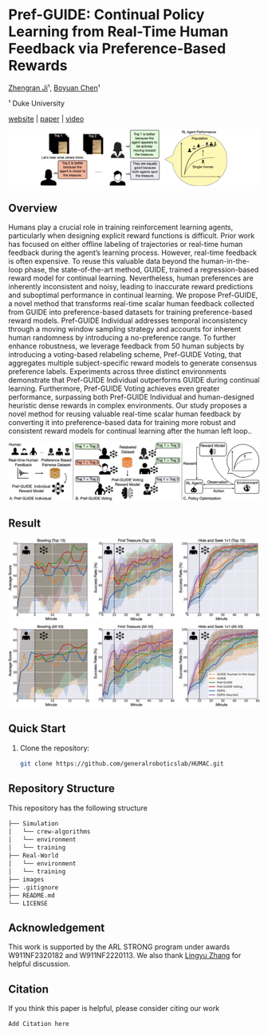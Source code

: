 # Pref-GUIDE: Continual Policy Learning from Real-Time Human Feedback via Preference-Based Rewards
[Zhengran Ji](https://jzr01.github.io/)¹, [Boyuan Chen](http://boyuanchen.com/)¹

¹ Duke University

[website](http://generalroboticslab.com/Pref-GUIDE) | [paper](link_here) | [video](video_link)

![Multi-Agent/Robot Collaboration](Figure/Teaser.png)


## Overview
Humans play a crucial role in training reinforcement learning agents, particularly when designing explicit reward functions is difficult. Prior work has focused on either offline labeling of trajectories or real-time human feedback during the agent’s learning process. However, real-time feedback is often expensive. To reuse this valuable data beyond the human-in-the-loop phase, the state-of-the-art method, GUIDE, trained a regression-based reward model for continual learning. Nevertheless, human preferences are inherently inconsistent and noisy, leading to inaccurate reward predictions and suboptimal performance in continual learning. We propose Pref-GUIDE, a novel method that transforms real-time scalar human feedback collected from GUIDE into preference-based datasets for training preference-based reward models. Pref-GUIDE Individual addresses temporal inconsistency through a moving window sampling strategy and accounts for inherent human randomness by introducing a no-preference range. To further enhance robustness, we leverage feedback from 50 human subjects by introducing a voting-based relabeling scheme, Pref-GUIDE Voting, that aggregates multiple subject-specific reward models to generate consensus preference labels. Experiments across three distinct environments demonstrate that Pref-GUIDE Individual outperforms GUIDE during continual learning. Furthermore, Pref-GUIDE Voting achieves even greater performance, surpassing both Pref-GUIDE Individual and human-designed heuristic dense rewards in complex environments. Our study proposes a novel method for reusing valuable real-time scalar human feedback by converting it into preference-based data for training more robust and consistent reward models for continual learning after the human left loop..

![Method](Figure/Method.png)

## Result
![Method](Figure/Main_Experiment.png)



## Quick Start

1. Clone the repository:

    ```bash
    git clone https://github.com/generalroboticslab/HUMAC.git
    ```
    
## Repository Structure
This repository has the following structure
```plaintext
├── Simulation              
│   └── crew-algorithms
│   └── environment
│   └── training
├── Real-World
│   └── environment
│   └── training
├── images
├── .gitignore              
├── README.md           
└── LICENSE             

```

## Acknowledgement


This work is supported by the ARL STRONG program under awards W911NF2320182 and W911NF2220113. We also thank [Lingyu Zhang](https://www.jiaxunliu.com/) for helpful discussion.


## Citation

If you think this paper is helpful, please consider citing our work

```plaintext
Add Citation here
```

